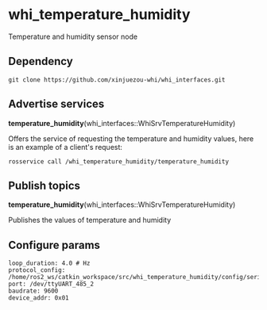 # whi_temperature_humidity
Temperature and humidity sensor node

## Dependency
```
git clone https://github.com/xinjuezou-whi/whi_interfaces.git
```

## Advertise services
**temperature_humidity**(whi_interfaces::WhiSrvTemperatureHumidity)

Offers the service of requesting the temperature and humidity values, here is an example of a client's request:
```
rosservice call /whi_temperature_humidity/temperature_humidity
```

## Publish topics
**temperature_humidity**(whi_interfaces::WhiSrvTemperatureHumidity)

Publishes the values of temperature and humidity

## Configure params
```
loop_duration: 4.0 # Hz
protocol_config: /home/ros2_ws/catkin_workspace/src/whi_temperature_humidity/config/serial_protocol.yaml
port: /dev/ttyUART_485_2
baudrate: 9600
device_addr: 0x01
```
